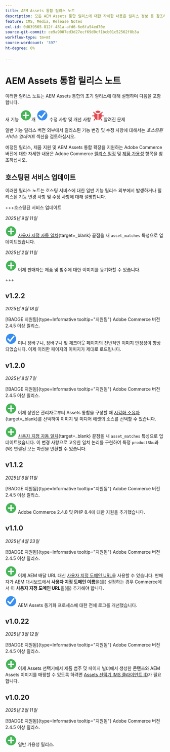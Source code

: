 ```yaml
---
title: AEM Assets 통합 릴리스 노트
description: 모든 AEM Assets 통합 릴리스에 대한 자세한 내용은 릴리스 정보 를 참조하십시오.
feature: CMS, Media, Release Notes
exl-id: 0d639565-812f-481a-afd6-6e6fa54ed70e
source-git-commit: ce9a9007ed3d27ecf69d0cf1bcb01c52562f8b3a
workflow-type: tm+mt
source-wordcount: '397'
ht-degree: 0%

---
```


# AEM Assets 통합 릴리스 노트

이러한 릴리스 노트는 AEM Assets 통합의 초기 릴리스에 대해 설명하며 다음을 포함합니다.

새 기능 ![개](../assets/new.svg)개
![해결된 문제](../assets/fix.svg) 수정 사항 및 개선 사항
![알려진 문제](../assets/bug.svg)알려진 문제

일반 기능 릴리스 버전 외부에서 릴리스된 기능 변경 및 수정 사항에 대해서는 _호스팅된 서비스 업데이트_ 섹션을 검토하십시오.

예정된 릴리스, 제품 지원 및 AEM Assets 통합 확장을 지원하는 Adobe Commerce 버전에 대한 자세한 내용은 Adobe Commerce [릴리스 일정](https://experienceleague.adobe.com/en/docs/commerce-operations/release/planning/schedule) 및 [제품 가용성](https://experienceleague.adobe.com/en/docs/commerce-operations/release/product-availability) 항목을 참조하십시오.

## 호스팅된 서비스 업데이트

이러한 릴리스 노트는 호스팅 서비스에 대한 일반 기능 릴리스 외부에서 발생하거나 릴리스된 기능 변경 사항 및 수정 사항에 대해 설명합니다.

+++호스팅된 서비스 업데이트

_2025년 9월 11일_

![새 문제](../assets/new.svg) [사용자 지정 자동 일치](https://experienceleague.adobe.com/en/docs/commerce/aem-assets-integration/synchronize/custom-match){target=_blank} 끝점을 새 `asset_matches` 특성으로 업데이트했습니다.

_2025년 2월 11일_

![새 문제](../assets/new.svg) 이제 판매자는 제품 및 범주에 대한 이미지를 동기화할 수 있습니다.

+++

## v1.2.2

_2025년 9월 18일_

[!BADGE 지원됨]{type=Informative tooltip="지원됨"} Adobe Commerce 버전 2.4.5 이상 릴리스.

![해결된 문제](../assets/fix.svg)<!-- Issue ACAP-1110 --> 미니 장바구니, 장바구니 및 체크아웃 페이지의 전반적인 이미지 안정성이 향상되었습니다. 이제 이러한 페이지의 이미지가 제대로 로드됩니다.

## v1.2.0

_2025년 8월 7일_

[!BADGE 지원됨]{type=Informative tooltip="지원됨"} Adobe Commerce 버전 2.4.5 이상 릴리스.

![새 문제](../assets/new.svg)<!-- Issue ACAP-1018 --> 이제 상인은 관리자로부터 Assets 통합을 구성할 때 [시각화 소유자](https://experienceleague.adobe.com/en/docs/commerce/aem-assets-integration/get-started/setup-synchronization){target=_blank}를 선택하여 이미지 및 미디어 에셋의 소스를 선택할 수 있습니다.

![새 문제](../assets/new.svg)<!-- Issue ACAP-1078 --> [사용자 지정 자동 일치](https://experienceleague.adobe.com/en/docs/commerce/aem-assets-integration/synchronize/custom-match){target=_blank} 끝점을 새 `asset_matches` 특성으로 업데이트했습니다. 이 변경 사항으로 고유한 일치 논리를 구현하여 특정 `productSku`과(와) 연결된 모든 자산을 반환할 수 있습니다.

## v1.1.2

_2025년 6월 11일_

[!BADGE 지원됨]{type=Informative tooltip="지원됨"} Adobe Commerce 버전 2.4.5 이상 릴리스.

![새 문제](../assets/new.svg)<!-- Issue ACAP-1041 --> Adobe Commerce 2.4.8 및 PHP 8.4에 대한 지원을 추가했습니다.

## v1.1.0

_2025년 4월 23일_

[!BADGE 지원됨]{type=Informative tooltip="지원됨"} Adobe Commerce 버전 2.4.5 이상 릴리스.

![새 문제](../assets/new.svg)<!-- Issue ACAP-955 --> 이제 AEM 배달 URL 대신 [사용자 지정 도메인 URL](https://experienceleague.adobe.com/en/docs/commerce/aem-assets-integration/get-started/setup-synchronization#optional-configure-the-custom-domain-url)을 사용할 수 있습니다. 판매자가 AEM 대시보드에서 **사용자 지정 도메인 이름**&#x200B;을(를) 설정하는 경우 Commerce에서 이 **사용자 지정 도메인 URL**&#x200B;을(를) 추가해야 합니다.

![문제를 해결했습니다](../assets/fix.svg)<!-- Issue ACAP-987 --> AEM Assets 동기화 프로세스에 대한 전체 로그를 개선했습니다.

## v1.0.22

_2025년 3월 12일_

[!BADGE 지원됨]{type=Informative tooltip="지원됨"} Adobe Commerce 버전 2.4.5 이상 릴리스.

![새로운 문제](../assets/new.svg)<!-- Issue ACAP-xx --> 이제 Assets 선택기에서 제품 범주 및 페이지 빌더에서 생성한 콘텐츠와 AEM Assets 이미지를 매핑할 수 있도록 하려면 [Assets 선택기 IMS 클라이언트 ID](https://experienceleague.adobe.com/en/docs/commerce/aem-assets-integration/get-started/setup-synchronization)가 필요합니다.

## v1.0.20

_2025년 2월 11일_

[!BADGE 지원됨]{type=Informative tooltip="지원됨"} Adobe Commerce 버전 2.4.5 이상 릴리스.

![새로운](../assets/new.svg)<!-- Issue ACAP-xx --> 일반 가용성 릴리스.

